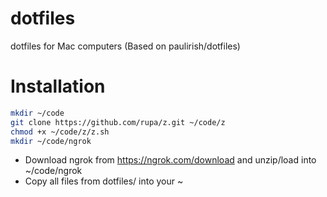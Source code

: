 dotfiles
========

dotfiles for Mac computers (Based on paulirish/dotfiles)

Installation
============

```bash
mkdir ~/code
git clone https://github.com/rupa/z.git ~/code/z
chmod +x ~/code/z/z.sh
mkdir ~/code/ngrok
```
* Download ngrok from https://ngrok.com/download and unzip/load into ~/code/ngrok
* Copy all files from dotfiles/ into your ~
